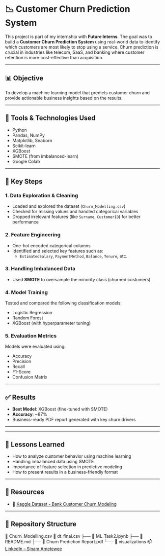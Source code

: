 # 📉 Customer Churn Prediction System

This project is part of my internship with **Future Interns**. The goal was to build a **Customer Churn Prediction System** using real-world data to identify which customers are most likely to stop using a service. Churn prediction is crucial in industries like telecom, SaaS, and banking where customer retention is more cost-effective than acquisition.

---

## 📊 Objective

To develop a machine learning model that predicts customer churn and provide actionable business insights based on the results.

---

## 🔧 Tools & Technologies Used

- Python
- Pandas, NumPy
- Matplotlib, Seaborn
- Scikit-learn
- XGBoost
- SMOTE (from imbalanced-learn)
- Google Colab

---

## 🧠 Key Steps

### 1. **Data Exploration & Cleaning**
- Loaded and explored the dataset (`Churn_Modelling.csv`)
- Checked for missing values and handled categorical variables
- Dropped irrelevant features (like `Surname`, `CustomerID`) for better performance

### 2. **Feature Engineering**
- One-hot encoded categorical columns
- Identified and selected key features such as:
  - `EstimatedSalary`, `PaymentMethod`, `Balance`, `Tenure`, etc.

### 3. **Handling Imbalanced Data**
- Used **SMOTE** to oversample the minority class (churned customers)

### 4. **Model Training**
Tested and compared the following classification models:
- Logistic Regression
- Random Forest
- XGBoost (with hyperparameter tuning)

### 5. **Evaluation Metrics**
Models were evaluated using:
- Accuracy
- Precision
- Recall
- F1-Score
- Confusion Matrix

---

## ✅ Results

- **Best Model**: XGBoost (fine-tuned with SMOTE)
- **Accuracy**: ~87%
- Business-ready PDF report generated with key churn drivers

---
---
## 🧠 Lessons Learned

- How to analyze customer behavior using machine learning
- Handling imbalanced data using SMOTE
- Importance of feature selection in predictive modeling
- How to present results in a business-friendly format
---
## 📎 Resources

- 🔗 [Kaggle Dataset - Bank Customer Churn Modeling](https://www.kaggle.com/datasets/barelydedicated/bank-customer-churn-modeling)

---


## 📁 Repository Structure

📄 Churn_Modelling.csv
📄 dt_final.csv
├── 📓 ML_Task2.ipynb
├── 📄 README.md
├── 📄 Churn Prediction Report.pdf
└── 📁 visualizations
📫 [LinkedIn – Sinam Ametewee](https://www.linkedin.com/in/sinam-ametewee-267a6b265/)  
